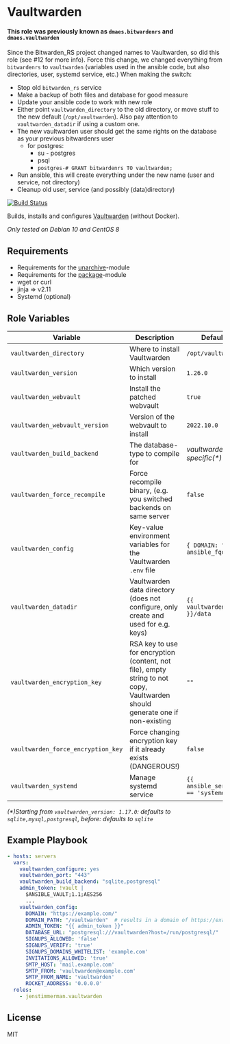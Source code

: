 # Vaultwarden

####  This role was previously known as `dmaes.bitwardenrs` and `dmaes.vaultwarden`

Since the Bitwarden_RS project changed names to Vaultwarden, so did this role (see #12 for more info).
Force this change, we changed everything from `bitwardenrs` to `vaultwarden` (variables used in the ansible code, but also directories, user, systemd service, etc.)
When making the switch:
* Stop old `bitwarden_rs` service
* Make a backup of both files and database for good measure
* Update your ansible code to work with new role
* Either point `vaultwarden_directory` to the old directory, or move stuff to the new default (`/opt/vaultwarden`). Also pay attention to `vaultwarden_datadir` if using a custom one.
* The new vaultwarden user should get the same rights on the database as your previous bitwardenrs user
  * for postgres:
     * su - postgres
     * psql
     * `postgres-# GRANT bitwardenrs TO vaultwarden;`
* Run ansible, this will create everything under the new name (user and service, not directory)
* Cleanup old user, service (and possibly (data)directory)


[![Build Status](https://travis-ci.com/dmaes/ansible-role-vaultwarden.svg?branch=master)](https://travis-ci.com/dmaes/ansible-role-vaultwarden)

Builds, installs and configures [Vaultwarden](https://github.com/dani-garcia/vaultwarden) (without Docker).

*Only tested on Debian 10 and CentOS 8*

## Requirements
* Requirements for the [unarchive](https://docs.ansible.com/ansible/latest/modules/unarchive_module.html)-module
* Requirements for the [package](https://docs.ansible.com/ansible/latest/modules/package_module.html)-module
* wget or curl
* jinja => v2.11
* Systemd (optional)

## Role Variables
| Variable | Description | Default value |
| --- | --- | --- |
| `vaultwarden_directory` | Where to install Vaultwarden | `/opt/vaultwarden` |
| `vaultwarden_version` | Which version to install | `1.26.0` |
| `vaultwarden_webvault` | Install the patched webvault | `true` |
| `vaultwarden_webvault_version` | Version of the webvault to install | `2022.10.0` |
| `vaultwarden_build_backend` | The database-type to compile for | *vaultwarden_version-specific(\*)* |
| `vaultwarden_force_recompile` | Force recompile binary, (e.g. you switched backends on same server | `false` |
| `vaultwarden_config` | Key-value environment variables for the Vaultwarden `.env` file | `{ DOMAIN: "https://{{ ansible_fqdn }}/" }` |
| `vaultwarden_datadir` | Vaultwarden data directory (does not configure, only create and used for e.g. keys) | `{{ vaultwarden_directory }}/data` |
| `vaultwarden_encryption_key` | RSA key to use for encryption (content, not file), empty string to not copy, Vaultwarden should generate one if non-existing | `""` |
| `vaultwarden_force_encryption_key` | Force changing encryption key if it already exists (DANGEROUS!) | `false` |
| `vaultwarden_systemd` | Manage systemd service | `{{ ansible_service_mgr == 'systemd' }}` |
*(\*)Starting from `vaultwarden_version: 1.17.0`: defaults to `sqlite,mysql,postgresql`, before: defaults to `sqlite`*

## Example Playbook
```yaml
- hosts: servers
  vars:
    vaultwarden_configure: yes
    vaultwarden_port: "443"
    vaultwarden_build_backend: "sqlite,postgresql"
    admin_token: !vault |
      $ANSIBLE_VAULT;1.1;AES256
      ...
    vaultwarden_config:
      DOMAIN: "https://example.com/"
      DOMAIN_PATH: "/vaultwarden"  # results in a domain of https://example.com/vaultwarden/, needs to start with a '/'
      ADMIN_TOKEN: "{{ admin_token }}"
      DATABASE_URL: "postgresql:///vaultwarden?host=/run/postgresql/"
      SIGNUPS_ALLOWED: 'false'
      SIGNUPS_VERIFY: 'true'
      SIGNUPS_DOMAINS_WHITELIST: 'example.com'
      INVITATIONS_ALLOWED: 'true'
      SMTP_HOST: 'mail.example.com'
      SMTP_FROM: 'vaultwarden@example.com'
      SMTP_FROM_NAME: 'vaultwarden'
      ROCKET_ADDRESS: '0.0.0.0'
  roles:
    - jenstimmerman.vaultwarden
```

## License
MIT
